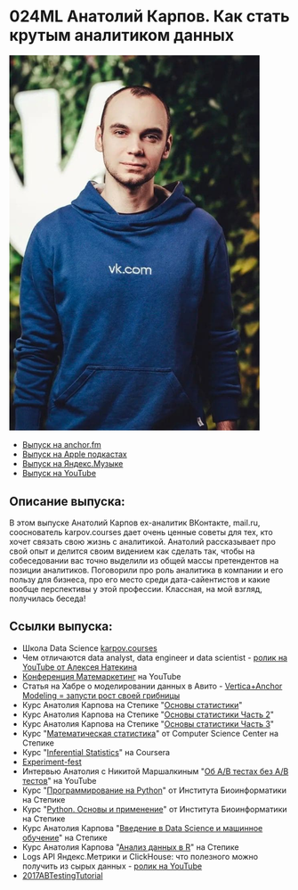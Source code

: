 # 024ML Анатолий Карпов. Как стать крутым аналитиком данных

<img src="foto/Anatoliy.png" width="450"/>

- [Выпуск на anchor.fm](https://anchor.fm/kmsrus/episodes/024-ML-evj82p)
- [Выпуск на Apple подкастах](https://podcasts.apple.com/ru/podcast/machine-learning-podcast/id1495052772?l=en&i=1000518503629)
- [Выпуск на Яндекс.Музыке](https://music.yandex.ru/album/9781458/track/81715420)
- [Выпуск на YouTube](https://youtu.be/HxlRX5btz80)

## Описание выпуска:

В этом выпуске Анатолий Карпов ex-аналитик ВКонтакте, mail.ru, сооснователь karpov.courses дает очень ценные советы для тех, кто хочет связать свою жизнь с аналитикой. Анатолий рассказывает про свой опыт и делится своим видением как сделать так, чтобы на собеседовании вас точно выделили из общей массы претендентов на позиции аналитиков. Поговорили про роль аналитика в компании и его пользу для бизнеса, про его место среди дата-сайентистов и какие вообще перспективы у этой профессии. Классная, на мой взгляд, получилась беседа!

## Ссылки выпуска:

- Школа Data Science [karpov.courses](https://karpov.courses/)
- Чем отличаются data analyst, data engineer и data scientist - [ролик на YouTube от Алексея Натекина](https://youtu.be/lDkTNURDIaY)
- [Конференция Матемаркетинг](https://www.youtube.com/c/%D0%9C%D0%B0%D1%82%D0%B5%D0%BC%D0%B0%D1%80%D0%BA%D0%B5%D1%82%D0%B8%D0%BD%D0%B3/videos) на YouTube
- Статья на Хабре о моделировании данных в Авито - [Vertica+Anchor Modeling = запусти рост своей грибницы](https://habr.com/ru/company/avito/blog/322510/)
- Курс Анатолия Карпова на Степике "[Основы статистики](https://stepik.org/course/76/info)"
- Курс Анатолия Карпова на Степике "[Основы статистики Часть 2](https://stepik.org/course/524/info)"
- Курс Анатолия Карпова на Степике "[Основы статистики Часть 3](https://stepik.org/course/2152/info)"
- Курс "[Математическая статистика](https://stepik.org/course/326/info)" от Computer Science Center на Степике
- Курс "[Inferential Statistics](https://www.coursera.org/learn/inferential-statistics-intro)" на Coursera
- [Experiment-fest](https://expf.ru/)
- Интервью Анатолия с Никитой Маршалкиным "[Об A/B тестах без A/B тестов](https://youtu.be/NcDcxOqB52k)" на YouTube
- Курс "[Программирование на Python](https://stepik.org/course/67/info)" от Института Биоинформатики на Степике
- Курс "[Python. Основы и применение](https://stepik.org/course/512/info)" от Института Биоинформатики на Степике
- Курс Анатолия Карпова "[Введение в Data Science и машинное обучение](https://stepik.org/course/4852/info)" на Степике
- Курс Анатолия Карпова "[Анализ данных в R](https://stepik.org/course/129/promo)" на Степике
- Logs API Яндекс.Метрики и ClickHouse: что полезного можно получить из сырых данных - [ролик на YouTube](https://www.youtube.com/watch?v=pOHqwTC--vQ)
- [2017ABTestingTutorial](https://exp-platform.com/2017abtestingtutorial/)
